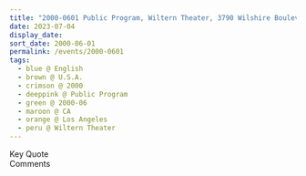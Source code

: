 ```yaml
---
title: "2000-0601 Public Program, Wiltern Theater, 3790 Wilshire Boulevard, Los Angeles, CA, U.S.A."
date: 2023-07-04
display_date: 
sort_date: 2000-06-01
permalink: /events/2000-0601
tags:
  - blue @ English
  - brown @ U.S.A.
  - crimson @ 2000
  - deeppink @ Public Program
  - green @ 2000-06
  - maroon @ CA
  - orange @ Los Angeles
  - peru @ Wiltern Theater
---
```


<wave-list>
  <list-title color="green" width="75">Key Quote</list-title>
  <list-item color="BlanchedAlmond"  width="200"></list-item>
  <list-item color="Lavender"></list-item>
  <list-item color="BlanchedAlmond"></list-item>
</wave-list>

<br>

<wave-list>
  <list-title color="green" width="75">Comments</list-title>
  <list-item color="BlanchedAlmond"  width="200"></list-item>
  <list-item color="Lavender"></list-item>
  <list-item color="BlanchedAlmond"></list-item>
</wave-list>